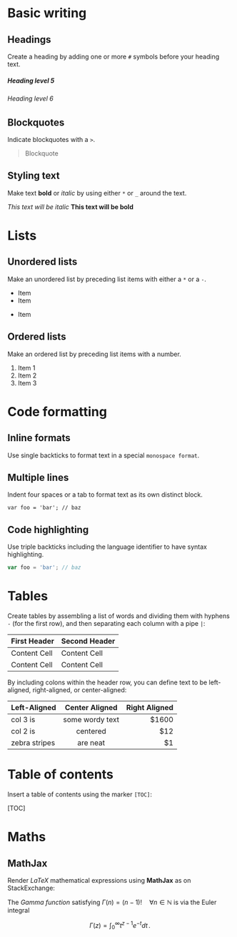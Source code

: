 # Basic writing

## Headings

Create a heading by adding one or more `#` symbols before your heading text.

##### Heading level 5
###### Heading level 6

## Blockquotes

Indicate blockquotes with a `>`.

> Blockquote

## Styling text

Make text **bold** or *italic* by using either `*` or `_` around the text.

*This text will be italic*
__This text will be bold__


# Lists

## Unordered lists

Make an unordered list by preceding list items with either a `*` or a `-`.

- Item
- Item
* Item

## Ordered lists

Make an ordered list by preceding list items with a number.

1. Item 1
2. Item 2
3. Item 3


# Code formatting

## Inline formats

Use single backticks to format text in a special `monospace format`.

## Multiple lines

Indent four spaces or a tab to format text as its own distinct block.

	var foo = 'bar'; // baz

## Code highlighting

Use triple backticks including the language identifier to have syntax highlighting.

```javascript
var foo = 'bar'; // baz
```


# Tables

Create tables by assembling a list of words and dividing them with hyphens `-` (for the first row), and then separating each column with a pipe `|`:

First Header  | Second Header
------------- | -------------
Content Cell  | Content Cell
Content Cell  | Content Cell

By including colons within the header row, you can define text to be left-aligned, right-aligned, or center-aligned:

| Left-Aligned  | Center Aligned  | Right Aligned |
| :------------ |:---------------:| -----:|
| col 3 is      | some wordy text | $1600 |
| col 2 is      | centered        |   $12 |
| zebra stripes | are neat        |    $1 |


# Table of contents

Insert a table of contents using the marker `[TOC]`:

[TOC]


# Maths

## MathJax

Render *LaTeX* mathematical expressions using **MathJax** as on StackExchange:

The *Gamma function* satisfying $\Gamma(n) = (n-1)!\quad\forall n\in\mathbb N$ is via the Euler integral

$$
\Gamma(z) = \int_0^\infty t^{z-1}e^{-t}dt\,.
$$
